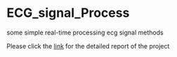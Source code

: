# ECG_signal_Process
some simple real-time processing ecg signal methods

Please click the [link](Report_simple_ecg_Process.pdf) for the detailed report of the project
